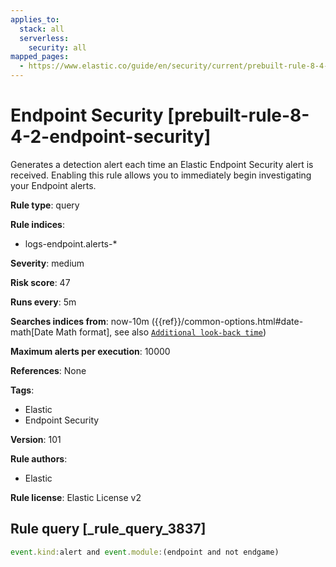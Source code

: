 ```yaml
---
applies_to:
  stack: all
  serverless:
    security: all
mapped_pages:
  - https://www.elastic.co/guide/en/security/current/prebuilt-rule-8-4-2-endpoint-security.html
---
```


# Endpoint Security [prebuilt-rule-8-4-2-endpoint-security]

Generates a detection alert each time an Elastic Endpoint Security alert is received. Enabling this rule allows you to immediately begin investigating your Endpoint alerts.

**Rule type**: query

**Rule indices**:

* logs-endpoint.alerts-*

**Severity**: medium

**Risk score**: 47

**Runs every**: 5m

**Searches indices from**: now-10m ({{ref}}/common-options.html#date-math[Date Math format], see also [`Additional look-back time`](docs-content://solutions/security/detect-and-alert/create-detection-rule.md#rule-schedule))

**Maximum alerts per execution**: 10000

**References**: None

**Tags**:

* Elastic
* Endpoint Security

**Version**: 101

**Rule authors**:

* Elastic

**Rule license**: Elastic License v2

## Rule query [_rule_query_3837]

```js
event.kind:alert and event.module:(endpoint and not endgame)
```


